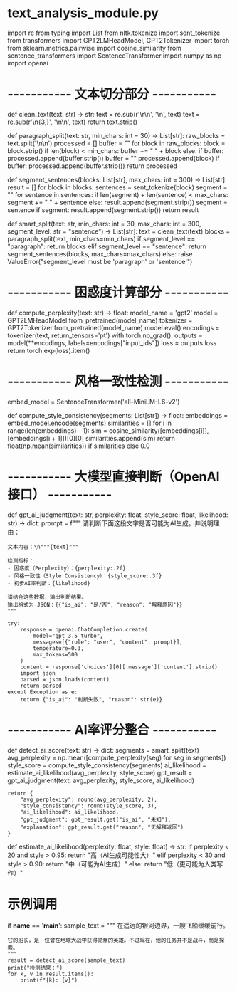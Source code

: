 # text_analysis_module.py

import re
from typing import List
from nltk.tokenize import sent_tokenize
from transformers import GPT2LMHeadModel, GPT2Tokenizer
import torch
from sklearn.metrics.pairwise import cosine_similarity
from sentence_transformers import SentenceTransformer
import numpy as np
import openai

# ----------- 文本切分部分 -----------

def clean_text(text: str) -> str:
    text = re.sub(r'\r\n', '\n', text)
    text = re.sub(r'\n{3,}', '\n\n', text)
    return text.strip()

def paragraph_split(text: str, min_chars: int = 30) -> List[str]:
    raw_blocks = text.split('\n\n')
    processed = []
    buffer = ""
    for block in raw_blocks:
        block = block.strip()
        if len(block) < min_chars:
            buffer += " " + block
        else:
            if buffer:
                processed.append(buffer.strip())
                buffer = ""
            processed.append(block)
    if buffer:
        processed.append(buffer.strip())
    return processed

def segment_sentences(blocks: List[str], max_chars: int = 300) -> List[str]:
    result = []
    for block in blocks:
        sentences = sent_tokenize(block)
        segment = ""
        for sentence in sentences:
            if len(segment) + len(sentence) < max_chars:
                segment += " " + sentence
            else:
                result.append(segment.strip())
                segment = sentence
        if segment:
            result.append(segment.strip())
    return result

def smart_split(text: str, 
                min_chars: int = 30, 
                max_chars: int = 300,
                segment_level: str = "sentence") -> List[str]:
    text = clean_text(text)
    blocks = paragraph_split(text, min_chars=min_chars)
    if segment_level == "paragraph":
        return blocks
    elif segment_level == "sentence":
        return segment_sentences(blocks, max_chars=max_chars)
    else:
        raise ValueError("segment_level must be 'paragraph' or 'sentence'")

# ----------- 困惑度计算部分 -----------

def compute_perplexity(text: str) -> float:
    model_name = 'gpt2'
    model = GPT2LMHeadModel.from_pretrained(model_name)
    tokenizer = GPT2Tokenizer.from_pretrained(model_name)
    model.eval()
    encodings = tokenizer(text, return_tensors='pt')
    with torch.no_grad():
        outputs = model(**encodings, labels=encodings["input_ids"])
    loss = outputs.loss
    return torch.exp(loss).item()

# ----------- 风格一致性检测 -----------

embed_model = SentenceTransformer('all-MiniLM-L6-v2')

def compute_style_consistency(segments: List[str]) -> float:
    embeddings = embed_model.encode(segments)
    similarities = []
    for i in range(len(embeddings) - 1):
        sim = cosine_similarity([embeddings[i]], [embeddings[i + 1]])[0][0]
        similarities.append(sim)
    return float(np.mean(similarities)) if similarities else 0.0

# ----------- 大模型直接判断（OpenAI接口） -----------

def gpt_ai_judgment(text: str, perplexity: float, style_score: float, likelihood: str) -> dict:
    prompt = f"""
    请判断下面这段文字是否可能为AI生成，并说明理由：

    文本内容：\n"""{text}"""

    检测指标：
    - 困惑度（Perplexity）：{perplexity:.2f}
    - 风格一致性（Style Consistency）：{style_score:.3f}
    - 初步AI率判断：{likelihood}

    请结合这些数据，输出判断结果。
    输出格式为 JSON：{{"is_ai": "是/否", "reason": "解释原因"}}
    """
    
    try:
        response = openai.ChatCompletion.create(
            model="gpt-3.5-turbo",
            messages=[{"role": "user", "content": prompt}],
            temperature=0.3,
            max_tokens=500
        )
        content = response['choices'][0]['message']['content'].strip()
        import json
        parsed = json.loads(content)
        return parsed
    except Exception as e:
        return {"is_ai": "判断失败", "reason": str(e)}

# ----------- AI率评分整合 -----------

def detect_ai_score(text: str) -> dict:
    segments = smart_split(text)
    avg_perplexity = np.mean([compute_perplexity(seg) for seg in segments])
    style_score = compute_style_consistency(segments)
    ai_likelihood = estimate_ai_likelihood(avg_perplexity, style_score)
    gpt_result = gpt_ai_judgment(text, avg_perplexity, style_score, ai_likelihood)

    return {
        "avg_perplexity": round(avg_perplexity, 2),
        "style_consistency": round(style_score, 3),
        "ai_likelihood": ai_likelihood,
        "gpt_judgment": gpt_result.get("is_ai", "未知"),
        "explanation": gpt_result.get("reason", "无解释返回")
    }

def estimate_ai_likelihood(perplexity: float, style: float) -> str:
    if perplexity < 20 and style > 0.95:
        return "高（AI生成可能性大）"
    elif perplexity < 30 and style > 0.90:
        return "中（可能为AI生成）"
    else:
        return "低（更可能为人类写作）"

# 示例调用
if __name__ == '__main__':
    sample_text = """
    在遥远的银河边界，一艘飞船缓缓前行。

    它的船长，是一位曾在地球大战中获得勋章的英雄。不过现在，他的任务并不是战斗，而是探索。
    """
    result = detect_ai_score(sample_text)
    print("检测结果：")
    for k, v in result.items():
        print(f"{k}: {v}")
